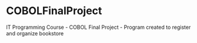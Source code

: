 # COBOLFinalProject
IT Programming Course - COBOL Final Project - Program created to register and organize bookstore

